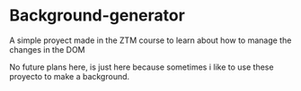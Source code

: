 # Background-generator
A simple proyect made in the ZTM course to learn about how to manage the changes in the DOM

No future plans here, is just here because sometimes i like to use these proyecto to make a background.
